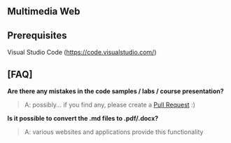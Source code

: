 ##  Multimedia Web  ##


## Prerequisites

Visual Studio Code (https://code.visualstudio.com/)


## [FAQ]

**Are there any mistakes in the code samples / labs / course presentation?**
>A: possibly... if you find any, please create a [Pull Request](https://help.github.com/articles/about-pull-requests/) :)


**Is it possible to convert the .md files to .pdf/.docx?**
>A: various websites and applications provide this functionality

